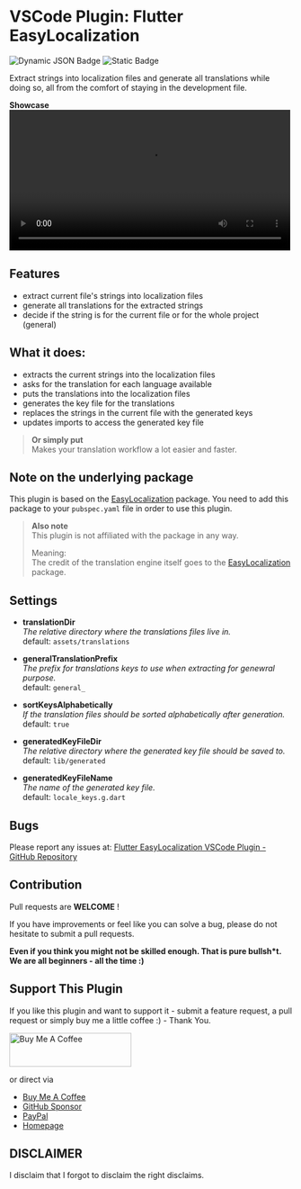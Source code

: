 # VSCode Plugin: Flutter EasyLocalization

![Dynamic JSON
Badge](https://img.shields.io/badge/dynamic/json?url=https%3A%2F%2Fraw.githubusercontent.com%2FiOSonntag%2Fvscode-flutter-easylocalization%2Fmaster%2Fpackage.json&query=%24.version&label=version)
![Static Badge](https://img.shields.io/badge/strict-d?label=TypeScript)



Extract strings into localization files and generate all translations while
doing so, all from the comfort of staying in the development file.

**Showcase**
<video src="resources/easy_localization.mov?raw=true" width="500">



## Features

- extract current file's strings into localization files
- generate all translations for the extracted strings
- decide if the string is for the current file or for the whole project
  (general)

## What it does:

- extracts the current strings into the localization files
- asks for the translation for each language available
- puts the translations into the localization files
- generates the key file for the translations
- replaces the strings in the current file with the generated keys
- updates imports to access the generated key file

>**Or simply put**  
>Makes your translation workflow a lot easier and faster.

## Note on the underlying package

This plugin is based on the
[EasyLocalization](https://pub.dev/packages/easy_localization) package.
You need to add this package to your `pubspec.yaml` file in order to use this
plugin. 

>**Also note**  
>This plugin is not affiliated with the package in any way.  
>
>Meaning:  
>The credit of the translation engine itself goes to the
>[EasyLocalization](https://pub.dev/packages/easy_localization) package.


## Settings


- **translationDir**  
*The relative directory where the translations files live in.*  
default: `assets/translations`
- **generalTranslationPrefix**  
*The prefix for translations keys to use when extracting for genewral purpose.*  
default: `general_`

- **sortKeysAlphabetically**  
*If the translation files should be sorted alphabetically after generation.*  
default: `true`

- **generatedKeyFileDir**  
*The relative directory where the generated key file should be saved to.*  
default: `lib/generated`

- **generatedKeyFileName**  
*The name of the generated key file.*  
default: `locale_keys.g.dart`


## Bugs

Please report any issues at: [Flutter EasyLocalization VSCode Plugin - GitHub Repository](https://github.com/iOSonntag/vscode-flutter-easylocalization/issues)


## Contribution

Pull requests are **WELCOME** !

If you have improvements or feel like you can solve a bug, please do not
hesitate to submit a pull requests. 

**Even if you think you might not be skilled
enough. That is pure bullsh*t. We are all beginners - all the time :)**

## Support This Plugin

If you like this plugin and want to support it - submit a feature request, a
pull request or simply buy me
a little coffee :) - Thank You.

<a href="https://www.buymeacoffee.com/iOSonntag" target="_blank"><img
src="https://cdn.buymeacoffee.com/buttons/v2/default-yellow.png" alt="Buy Me A
Coffee" style="height: 60px !important;width: 217px !important;" ></a>

or direct via
- [Buy Me A Coffee](https://www.buymeacoffee.com/iOSonntag)
- [GitHub Sponsor](https://github.com/sponsors/iOSonntag)
- [PayPal](https://paypal.com/paypalme/iOSonntag/20)
- [Homepage](https://iOSonntag.com/buy-me-a-coffe)

## DISCLAIMER

I disclaim that I forgot to disclaim the right disclaims.
